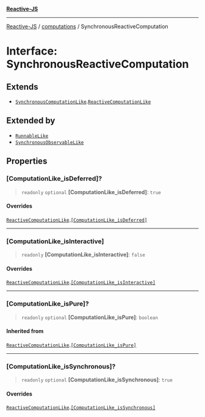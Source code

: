 [**Reactive-JS**](../../README.md)

***

[Reactive-JS](../../README.md) / [computations](../README.md) / SynchronousReactiveComputation

# Interface: SynchronousReactiveComputation

## Extends

- [`SynchronousComputationLike`](SynchronousComputationLike.md).[`ReactiveComputationLike`](ReactiveComputationLike.md)

## Extended by

- [`RunnableLike`](RunnableLike.md)
- [`SynchronousObservableLike`](../../concurrent/interfaces/SynchronousObservableLike.md)

## Properties

### \[ComputationLike\_isDeferred\]?

> `readonly` `optional` **\[ComputationLike\_isDeferred\]**: `true`

#### Overrides

[`ReactiveComputationLike`](ReactiveComputationLike.md).[`[ComputationLike_isDeferred]`](ReactiveComputationLike.md#computationlike_isdeferred)

***

### \[ComputationLike\_isInteractive\]

> `readonly` **\[ComputationLike\_isInteractive\]**: `false`

#### Overrides

[`ReactiveComputationLike`](ReactiveComputationLike.md).[`[ComputationLike_isInteractive]`](ReactiveComputationLike.md#computationlike_isinteractive)

***

### \[ComputationLike\_isPure\]?

> `readonly` `optional` **\[ComputationLike\_isPure\]**: `boolean`

#### Inherited from

[`ReactiveComputationLike`](ReactiveComputationLike.md).[`[ComputationLike_isPure]`](ReactiveComputationLike.md#computationlike_ispure)

***

### \[ComputationLike\_isSynchronous\]?

> `readonly` `optional` **\[ComputationLike\_isSynchronous\]**: `true`

#### Overrides

[`ReactiveComputationLike`](ReactiveComputationLike.md).[`[ComputationLike_isSynchronous]`](ReactiveComputationLike.md#computationlike_issynchronous)
